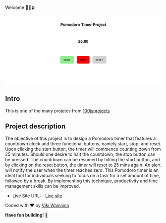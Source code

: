 Welcome 👋🏽🫂

![Design preview for the pomodoro timer project](./images/pomodoro-timer-project.png)

## Intro
This is one of the many projetcs from [100jsprojects](https://www.100jsprojects.com/project/pomodoro-timer)

## Project description

The objective of this project is to design a Pomodoro timer that features a countdown clock and three functional buttons, namely start, stop, and reset. Upon clicking the start button, the timer will commence counting down from 25 minutes. Should one desire to halt the countdown, the stop button can be pressed. The countdown can be resumed by hitting the start button, and by clicking on the reset button, the timer will reset to 25 mins again. An alert will notify the user when the timer reaches zero. This Pomodoro timer is an ideal tool for individuals seeking to focus on a task for a set amount of time, followed by a break. By implementing this technique, productivity and time management skills can be improved. 

- Live Site URL: - [Live site](https://pomodoro-timer-project.onrender.com)

Coded with ❤️ by [Viki Wainaina](https://twitter.com/vykiddeh_)

**Have fun building!** 🚀